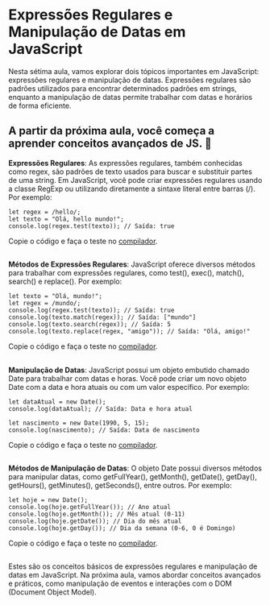 ## <h1>Expressões Regulares e Manipulação de Datas em JavaScript</h1>

Nesta sétima aula, vamos explorar dois tópicos importantes em JavaScript: expressões regulares e manipulação de datas. 
Expressões regulares são padrões utilizados para encontrar determinados padrões em strings, enquanto a manipulação de datas permite trabalhar com datas e horários de forma eficiente.

## A partir da próxima aula, você começa a aprender conceitos avançados de JS. 🚀


**Expressões Regulares**: As expressões regulares, também conhecidas como regex, são padrões de texto usados para buscar e substituir partes de uma string. Em JavaScript, você pode criar expressões regulares usando a classe RegExp ou utilizando diretamente a sintaxe literal entre barras (/). Por exemplo:
```
let regex = /hello/;
let texto = "Olá, hello mundo!";
console.log(regex.test(texto)); // Saída: true
```
Copie o código e faça o teste no [compilador](https://onecompiler.com/javascript).

##  



**Métodos de Expressões Regulares**: JavaScript oferece diversos métodos para trabalhar com expressões regulares, como test(), exec(), match(), search() e replace(). Por exemplo:
```
let texto = "Olá, mundo!";
let regex = /mundo/;
console.log(regex.test(texto)); // Saída: true
console.log(texto.match(regex)); // Saída: ["mundo"]
console.log(texto.search(regex)); // Saída: 5
console.log(texto.replace(regex, "amigo")); // Saída: "Olá, amigo!"
```
Copie o código e faça o teste no [compilador](https://onecompiler.com/javascript).

##  


**Manipulação de Datas**: JavaScript possui um objeto embutido chamado Date para trabalhar com datas e horas. Você pode criar um novo objeto Date com a data e hora atuais ou com um valor específico. Por exemplo:
```
let dataAtual = new Date();
console.log(dataAtual); // Saída: Data e hora atual

let nascimento = new Date(1990, 5, 15);
console.log(nascimento); // Saída: Data de nascimento

```
Copie o código e faça o teste no [compilador](https://onecompiler.com/javascript).

##  

**Métodos de Manipulação de Datas**: O objeto Date possui diversos métodos para manipular datas, como getFullYear(), getMonth(), getDate(), getDay(), getHours(), getMinutes(), getSeconds(), entre outros. Por exemplo:
```
let hoje = new Date();
console.log(hoje.getFullYear()); // Ano atual
console.log(hoje.getMonth()); // Mês atual (0-11)
console.log(hoje.getDate()); // Dia do mês atual
console.log(hoje.getDay()); // Dia da semana (0-6, 0 é Domingo)
```
Copie o código e faça o teste no [compilador](https://onecompiler.com/javascript).

##  


Estes são os conceitos básicos de expressões regulares e manipulação de datas em JavaScript. Na próxima aula, vamos abordar conceitos avançados e práticos, como manipulação de eventos e interações com o DOM (Document Object Model).
